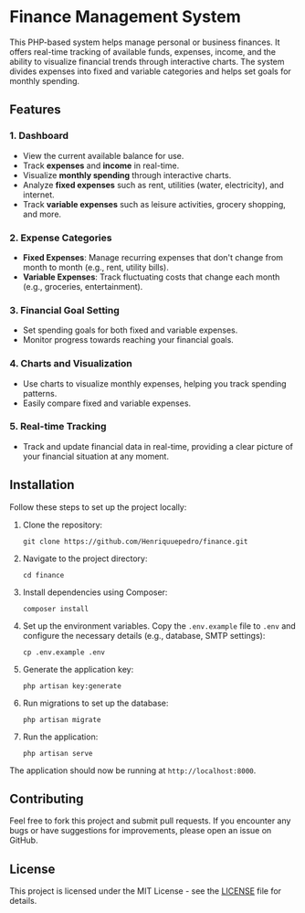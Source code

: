 
# Finance Management System

This PHP-based system helps manage personal or business finances. It offers real-time tracking of available funds, expenses, income, and the ability to visualize financial trends through interactive charts. The system divides expenses into fixed and variable categories and helps set goals for monthly spending.

## Features

### 1. **Dashboard**
- View the current available balance for use.
- Track **expenses** and **income** in real-time.
- Visualize **monthly spending** through interactive charts.
- Analyze **fixed expenses** such as rent, utilities (water, electricity), and internet.
- Track **variable expenses** such as leisure activities, grocery shopping, and more.

### 2. **Expense Categories**
- **Fixed Expenses**: Manage recurring expenses that don't change from month to month (e.g., rent, utility bills).
- **Variable Expenses**: Track fluctuating costs that change each month (e.g., groceries, entertainment).
  
### 3. **Financial Goal Setting**
- Set spending goals for both fixed and variable expenses.
- Monitor progress towards reaching your financial goals.
  
### 4. **Charts and Visualization**
- Use charts to visualize monthly expenses, helping you track spending patterns.
- Easily compare fixed and variable expenses.

### 5. **Real-time Tracking**
- Track and update financial data in real-time, providing a clear picture of your financial situation at any moment.

## Installation

Follow these steps to set up the project locally:

1. Clone the repository:
   ```
   git clone https://github.com/Henriquuepedro/finance.git
   ```

2. Navigate to the project directory:
   ```
   cd finance
   ```

3. Install dependencies using Composer:
   ```
   composer install
   ```

4. Set up the environment variables. Copy the `.env.example` file to `.env` and configure the necessary details (e.g., database, SMTP settings):
   ```
   cp .env.example .env
   ```

5. Generate the application key:
   ```
   php artisan key:generate
   ```

6. Run migrations to set up the database:
   ```
   php artisan migrate
   ```

7. Run the application:
   ```
   php artisan serve
   ```

The application should now be running at `http://localhost:8000`.

## Contributing

Feel free to fork this project and submit pull requests. If you encounter any bugs or have suggestions for improvements, please open an issue on GitHub.

## License

This project is licensed under the MIT License - see the [LICENSE](LICENSE) file for details.
